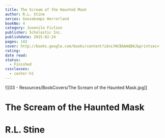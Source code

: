 ```yaml
---
title: The Scream of the Haunted Mask
author: R.L. Stine
series: Goosebumps Horrorland
bookNo: 4
category: Juvenile Fiction
publisher: Scholastic Inc.
publishdate: 2015-02-24
pages: 143
cover: http://books.google.com/books/content?id=LYHCBAAAQBAJ&printsec=frontcover&img=1&zoom=1&edge=curl&source=gbs_api
rating: 
date read: 
status:
  - Finished
cssclasses:
  - center-h1
---
```

![[03 - Resources/BookCovers/The Scream of the Haunted Mask.jpg]]
# The Scream of the Haunted Mask
# R.L. Stine